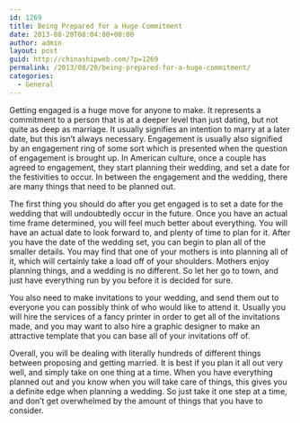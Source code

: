 ```yaml
---
id: 1269
title: Being Prepared for a Huge Commitment
date: 2013-08-20T08:04:00+00:00
author: admin
layout: post
guid: http://chinashipweb.com/?p=1269
permalink: /2013/08/20/being-prepared-for-a-huge-commitment/
categories:
  - General
---
```

Getting engaged is a huge move for anyone to make. It represents a commitment to a person that is at a deeper level than just dating, but not quite as deep as marriage. It usually signifies an intention to marry at a later date, but this isn’t always necessary. Engagement is usually also signified by an engagement ring of some sort which is presented when the question of engagement is brought up. In American culture, once a couple has agreed to engagement, they start planning their wedding, and set a date for the festivities to occur. In between the engagement and the wedding, there are many things that need to be planned out.

The first thing you should do after you get engaged is to set a date for the wedding that will undoubtedly occur in the future. Once you have an actual time frame determined, you will feel much better about everything. You will have an actual date to look forward to, and plenty of time to plan for it. After you have the date of the wedding set, you can begin to plan all of the smaller details. You may find that one of your mothers is into planning all of it, which will certainly take a load off of your shoulders. Mothers enjoy planning things, and a wedding is no different. So let her go to town, and just have everything run by you before it is decided for sure.

You also need to make invitations to your wedding, and send them out to everyone you can possibly think of who would like to attend it. Usually you will hire the services of a fancy printer in order to get all of the invitations made, and you may want to also hire a graphic designer to make an attractive template that you can base all of your invitations off of.

Overall, you will be dealing with literally hundreds of different things between proposing and getting married. It is best if you plan it all out very well, and simply take on one thing at a time. When you have everything planned out and you know when you will take care of things, this gives you a definite edge when planning a wedding. So just take it one step at a time, and don’t get overwhelmed by the amount of things that you have to consider.